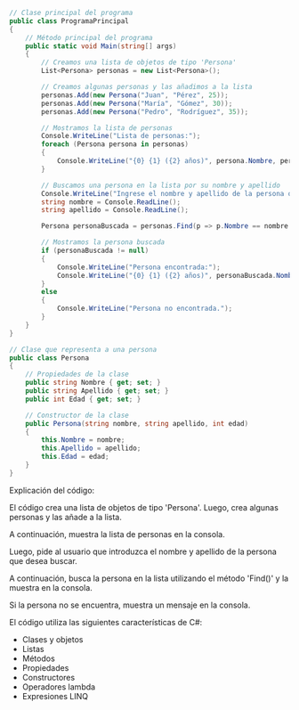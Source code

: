 ```c#
// Clase principal del programa
public class ProgramaPrincipal
{
    // Método principal del programa
    public static void Main(string[] args)
    {
        // Creamos una lista de objetos de tipo 'Persona'
        List<Persona> personas = new List<Persona>();

        // Creamos algunas personas y las añadimos a la lista
        personas.Add(new Persona("Juan", "Pérez", 25));
        personas.Add(new Persona("María", "Gómez", 30));
        personas.Add(new Persona("Pedro", "Rodríguez", 35));

        // Mostramos la lista de personas
        Console.WriteLine("Lista de personas:");
        foreach (Persona persona in personas)
        {
            Console.WriteLine("{0} {1} ({2} años)", persona.Nombre, persona.Apellido, persona.Edad);
        }

        // Buscamos una persona en la lista por su nombre y apellido
        Console.WriteLine("Ingrese el nombre y apellido de la persona que desea buscar:");
        string nombre = Console.ReadLine();
        string apellido = Console.ReadLine();

        Persona personaBuscada = personas.Find(p => p.Nombre == nombre && p.Apellido == apellido);

        // Mostramos la persona buscada
        if (personaBuscada != null)
        {
            Console.WriteLine("Persona encontrada:");
            Console.WriteLine("{0} {1} ({2} años)", personaBuscada.Nombre, personaBuscada.Apellido, personaBuscada.Edad);
        }
        else
        {
            Console.WriteLine("Persona no encontrada.");
        }
    }
}

// Clase que representa a una persona
public class Persona
{
    // Propiedades de la clase
    public string Nombre { get; set; }
    public string Apellido { get; set; }
    public int Edad { get; set; }

    // Constructor de la clase
    public Persona(string nombre, string apellido, int edad)
    {
        this.Nombre = nombre;
        this.Apellido = apellido;
        this.Edad = edad;
    }
}
```

Explicación del código:

El código crea una lista de objetos de tipo 'Persona'. Luego, crea algunas personas y las añade a la lista.

A continuación, muestra la lista de personas en la consola.

Luego, pide al usuario que introduzca el nombre y apellido de la persona que desea buscar.

A continuación, busca la persona en la lista utilizando el método 'Find()' y la muestra en la consola.

Si la persona no se encuentra, muestra un mensaje en la consola.

El código utiliza las siguientes características de C#:

* Clases y objetos
* Listas
* Métodos
* Propiedades
* Constructores
* Operadores lambda
* Expresiones LINQ